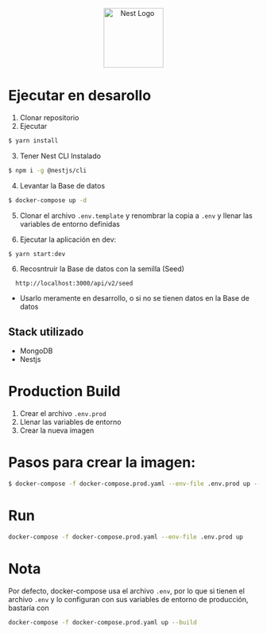 <p align="center">
  <a href="http://nestjs.com/" target="blank"><img src="https://nestjs.com/img/logo-small.svg" width="120" alt="Nest Logo" /></a>
</p>

# Ejecutar en desarollo
1.  Clonar repositorio
2. Ejecutar

```bash
$ yarn install
```
3. Tener Nest CLI Instalado

```bash
$ npm i -g @nestjs/cli
```

4. Levantar la Base de datos 
```bash
$ docker-compose up -d
```
5.  Clonar el archivo ```.env.template``` y renombrar la copia a ```.env``` y llenar las variables de entorno definidas 

6. Ejecutar la aplicación en dev:

```bash
$ yarn start:dev
```

6. Recosntruir la Base de datos con la semilla (Seed)
```url
  http://localhost:3000/api/v2/seed
```
- Usarlo meramente en desarrollo, o si no se tienen datos en la Base de datos

## Stack utilizado 

* MongoDB
* Nestjs


# Production Build

1. Crear el archivo ```.env.prod```
2. Llenar las variables de entorno
3. Crear la nueva imagen 


# Pasos para crear la imagen: 
```bash
$ docker-compose -f docker-compose.prod.yaml --env-file .env.prod up --build
```

# Run
```bash
docker-compose -f docker-compose.prod.yaml --env-file .env.prod up

```

# Nota
Por defecto, docker-compose usa el archivo ```.env```, por lo que si tienen el archivo ```.env``` y lo configuran con sus variables de entorno de producción, bastaría con

```bash
docker-compose -f docker-compose.prod.yaml up --build
```